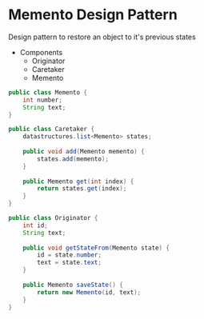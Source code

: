# Memento Design Pattern
Design pattern to restore an object to it's previous states
- Components
  - Originator
  - Caretaker
  - Memento

```java
public class Memento {
    int number;
    String text;
}

public class Caretaker {
    datastructures.list<Memento> states;
    
    public void add(Memento memento) {
        states.add(memento);
    }
    
    public Memento get(int index) {
        return states.get(index);
    }
}

public class Originator {
    int id;
    String text;
    
    public void getStateFrom(Memento state) {
        id = state.number;
        text = state.text;
    }
    
    public Memento saveState() {
        return new Memento(id, text);
    }
}
```
